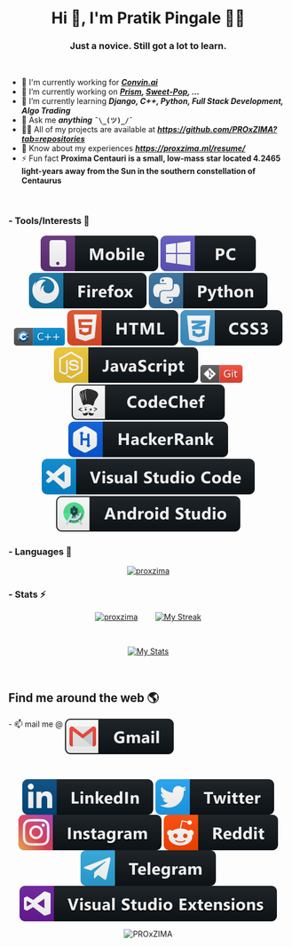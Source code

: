 <h1 align="center">Hi 👋, I'm Pratik Pingale 👨‍💻</h1>
<h3 align="center">Just a novice. Still got a lot to learn.</h3>
<br/>

- 💼 I'm currently working for ***[Convin.ai](https://convin.ai)***
- 🔭 I’m currently working on ***[Prism](https://github.com/PROxZIMA/prism), [Sweet-Pop](https://github.com/PROxZIMA/Sweet-Pop), ...***
- 🌱 I’m currently learning ***Django, C++, Python, Full Stack Development, Algo Trading***
- 💬 Ask me ***anything*** **`¯\_(ツ)_/¯`**
- 👨‍💻 All of my projects are available at ***https://github.com/PROxZIMA?tab=repositories***
- 📄 Know about my experiences ***https://proxzima.ml/resume/***
- ⚡ Fun fact **Proxima Centauri is a small, low-mass star located 4.2465 light-years away from the Sun in the southern constellation of Centaurus**
<br/>

### - Tools/Interests 🔗

<p align="center">
  <a href="#"><img src="https://raw.githubusercontent.com/PROxZIMA/PROxZIMA/master/src/tools/mobile.svg" alt="mobile"></a>
  <a href="#"><img src="https://raw.githubusercontent.com/PROxZIMA/PROxZIMA/master/src/tools/pc.svg" alt="pc"></a>
  <a href="#"><img src="https://raw.githubusercontent.com/PROxZIMA/PROxZIMA/master/src/tools/firefox.svg" alt="firefox"></a>
  <a href="#"><img src="https://raw.githubusercontent.com/PROxZIMA/PROxZIMA/master/src/tools/python.svg" alt="python"></a>
  <a href="#"><img src="https://raw.githubusercontent.com/PROxZIMA/PROxZIMA/master/src/tools/cplusplus.svg" height="32" alt="cplusplus"></a>
  <a href="#"><img src="https://raw.githubusercontent.com/PROxZIMA/PROxZIMA/master/src/tools/html.svg" alt="html"></a>
  <a href="#"><img src="https://raw.githubusercontent.com/PROxZIMA/PROxZIMA/master/src/tools/css3.svg" alt="css3"></a>
  <a href="#"><img src="https://raw.githubusercontent.com/PROxZIMA/PROxZIMA/master/src/tools/js.svg" alt="js"></a>
  <a href="#"><img src="https://raw.githubusercontent.com/PROxZIMA/PROxZIMA/master/src/tools/git.svg" alt="git" height="32"></a>
  <a href="https://www.codechef.com/users/proxzima"><img src="https://raw.githubusercontent.com/PROxZIMA/PROxZIMA/master/src/tools/codechef.svg" alt="codechef"></a>
  <a href="https://www.hackerrank.com/PROxZIMA"><img src="https://raw.githubusercontent.com/PROxZIMA/PROxZIMA/master/src/tools/hackerrank.svg" alt="hackerrank"></a>
  <a href="#"><img src="https://raw.githubusercontent.com/PROxZIMA/PROxZIMA/master/src/tools/visualstudio_code.svg" alt="visualstudio_code"></a>
  <a href="#"><img src="https://raw.githubusercontent.com/PROxZIMA/PROxZIMA/master/src/tools/android_studio.svg" alt="android_studio"></a>
</p>

### - Languages 🔭
<p align="center" >
  <a href="https://github.com/anuraghazra/github-readme-stats"><img src="https://github-readme-stats.vercel.app/api/top-langs/?username=proxzima&&show_icons=true&theme=radical&hide_border=true" alt="proxzima"/></a>
</p>

### - Stats ⚡️
<p align="center" >
  <a href="https://github.com/anuraghazra/github-readme-stats"><img src="https://github-readme-stats.vercel.app/api?username=proxzima&show_icons=true&theme=radical&hide_border=true" width="48%" alt="proxzima"/></a>&nbsp;&nbsp;&nbsp;&nbsp;&nbsp;&nbsp;&nbsp;&nbsp;<a href="https://github.com/DenverCoder1/github-readme-streak-stats"><img src="https://github-readme-streak-stats.herokuapp.com?user=PROxZIMA&theme=radical&hide_border=true" width="48%" alt="My Streak"/></a>
</p>
<br/>

<p align="center" >
  <a href="https://github.com/ryo-ma/github-profile-trophy"><img src="https://github-profile-trophy.vercel.app/?username=PROxZIMA&theme=radical&column=7&no-frame=true&margin-w=15&margin-h=15" alt="My Stats"/></a>
</p>
<br/>

## Find me around the web 🌎
<p>
- 📫 mail me @ 
  <a href="mailto:pratikbpingale9075@gmail.com"><img align="top" src="https://raw.githubusercontent.com/PROxZIMA/PROxZIMA/master/src/social/gmail.svg" alt="gmail"></a>
</p>
<br/>

<p align="center">
  <a href="https://linkedin.com/in/pratik-pingale"><img align="center" src="https://raw.githubusercontent.com/PROxZIMA/PROxZIMA/master/src/social/linkedin.svg" alt="pratik-pingale"/></a>
  <a href="https://twitter.com/pro_x_zima"><img align="center" src="https://raw.githubusercontent.com/PROxZIMA/PROxZIMA/master/src/social/twitter.svg" alt="pro_x_zima"/></a>
  <a href="https://www.instagram.com/pro_x_zima/"><img align="center" src="https://raw.githubusercontent.com/PROxZIMA/PROxZIMA/master/src/social/instagram.svg" alt="pro_x_zima"/></a>
  <a href="https://www.reddit.com/user/PratikPingale"><img align="center" src="https://raw.githubusercontent.com/PROxZIMA/PROxZIMA/master/src/social/reddit.svg" alt="PratikPingale"/></a>
  <a href="https://t.me/PROxZIMA"><img align="center" src="https://raw.githubusercontent.com/PROxZIMA/PROxZIMA/master/src/social/telegram.svg" alt="PratikPingale"/></a>
  <a href="https://marketplace.visualstudio.com/publishers/PROxZIMA"><img align="center" src="https://raw.githubusercontent.com/PROxZIMA/PROxZIMA/master/src/social/visualstudio.svg" alt="pro_x_zima"/></a>
</p>

<p align="center">
  <img src="https://komarev.com/ghpvc/?username=PROxZIMA&label=Profile+Views&style=flat&color=141312" alt="PROxZIMA" />
</p>
